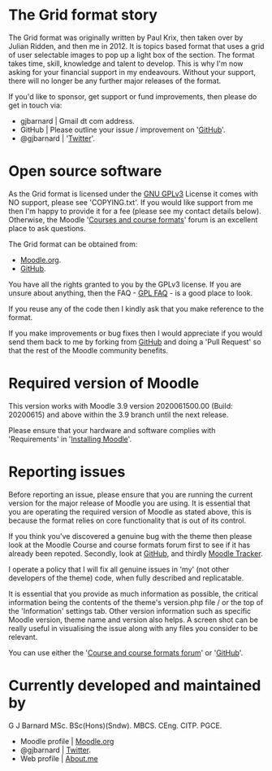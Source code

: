 The Grid format story
=====================
The Grid format was originally written by Paul Krix, then taken over by Julian Ridden, and then me in 2012.  It is topics based format that 
uses a grid of user selectable images to pop up a light box of the section.  The format takes time, skill, knowledge and talent to develop.  This 
is why I'm now asking for your financial support in my endeavours.  Without your support, there will no longer be any further major releases of the format.

If you'd like to sponsor, get support or fund improvements, then please do get in touch via:

- gjbarnard | Gmail dt com address.
- GitHub | Please outline your issue / improvement on '[GitHub](https://github.com/gjb2048/moodle-format_grid/issues)'.
- @gjbarnard | '[Twitter](https://twitter.com/gjbarnard)'.

Open source software
====================
As the Grid format is licensed under the [GNU GPLv3](https://www.gnu.org/licenses/gpl-3.0.en.html) License it comes with NO support,
please see 'COPYING.txt'. If you would like support from me then I'm happy to provide it for a fee (please see my contact details
below).  Otherwise, the Moodle '[Courses and course formats](https://moodle.org/mod/forum/view.php?id=47)' forum is an excellent place
to ask questions.

The Grid format can be obtained from:

* [Moodle.org](https://moodle.org/plugins/view.php?plugin=format_grid).
* [GitHub](https://github.com/gjb2048/moodle-format_grid/releases).

You have all the rights granted to you by the GPLv3 license.  If you are unsure about anything, then the
FAQ - [GPL FAQ](https://www.gnu.org/licenses/gpl-faq.html) - is a good place to look.

If you reuse any of the code then I kindly ask that you make reference to the format.

If you make improvements or bug fixes then I would appreciate if you would send them back to me by forking from
[GitHub](https://github.com/gjb2048/moodle-format_grid/) and doing a 'Pull Request' so that the rest of the Moodle community
benefits.

Required version of Moodle
==========================
This version works with Moodle 3.9 version 2020061500.00 (Build: 20200615) and above within the 3.9 branch until the next release.

Please ensure that your hardware and software complies with 'Requirements' in '[Installing Moodle](https://docs.moodle.org/39/en/Installing_Moodle)'.

Reporting issues
================
Before reporting an issue, please ensure that you are running the current version for the major release of Moodle you are using.  It
is essential that you are operating the required version of Moodle as stated above, this is because the format relies on core functionality
that is out of its control.

If you think you've discovered a genuine bug with the theme then please look at the Moodle Course and course formats forum first to see if it
has already been repoted.  Secondly, look at [GitHub](https://github.com/gjb2048/moodle-format_grid/issues), and thirdly [Moodle Tracker](https://tracker.moodle.org/browse/CONTRIB/component/11231).

I operate a policy that I will fix all genuine issues in 'my' (not other developers of the theme) code, when fully described and
replicatable.

It is essential that you provide as much information as possible, the critical information being the contents of the theme's
version.php file / or the top of the 'Information' settings tab.  Other version information such as specific Moodle version,
theme name and version also helps.  A screen shot can be really useful in visualising the issue along with any files you
consider to be relevant.

You can use either the '[Course and course formats forum](https://moodle.org/mod/forum/view.php?id=47)' or '[GitHub](https://github.com/gjb2048/moodle-format_grid/issues)'.

Currently developed and maintained by
=====================================
G J Barnard MSc. BSc(Hons)(Sndw). MBCS. CEng. CITP. PGCE.

- Moodle profile | [Moodle.org](http://moodle.org/user/profile.php?id=442195)
- @gjbarnard | [Twitter](https://twitter.com/gjbarnard).
- Web profile | [About.me](http://about.me/gjbarnard)
